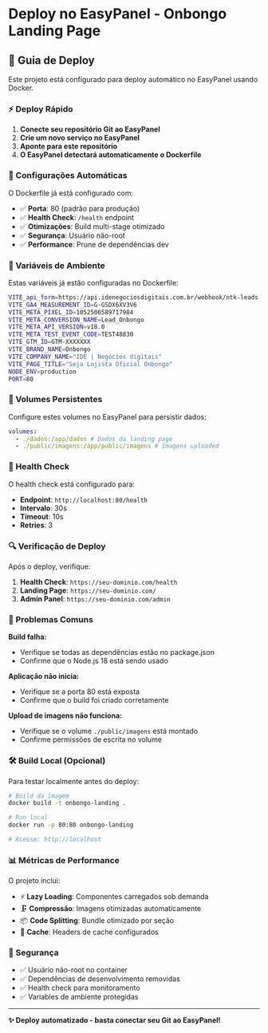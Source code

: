 # Deploy no EasyPanel - Onbongo Landing Page

## 🚀 Guia de Deploy

Este projeto está configurado para deploy automático no EasyPanel usando Docker.

### ⚡ Deploy Rápido

1. **Conecte seu repositório Git ao EasyPanel**
2. **Crie um novo serviço no EasyPanel**
3. **Aponte para este repositório**
4. **O EasyPanel detectará automaticamente o Dockerfile**

### 🔧 Configurações Automáticas

O Dockerfile já está configurado com:

- ✅ **Porta**: 80 (padrão para produção)
- ✅ **Health Check**: `/health` endpoint
- ✅ **Otimizações**: Build multi-stage otimizado
- ✅ **Segurança**: Usuário não-root
- ✅ **Performance**: Prune de dependências dev

### 📝 Variáveis de Ambiente

Estas variáveis já estão configuradas no Dockerfile:

```bash
VITE_api_form=https://api.idenegociosdigitais.com.br/webhook/ntk-leads
VITE_GA4_MEASUREMENT_ID=G-GSDX6XV3V6
VITE_META_PIXEL_ID=1052506589717984
VITE_META_CONVERSION_NAME=Lead_Onbongo
VITE_META_API_VERSION=v18.0
VITE_META_TEST_EVENT_CODE=TEST48830
VITE_GTM_ID=GTM-XXXXXXX
VITE_BRAND_NAME=Onbongo
VITE_COMPANY_NAME="IDE | Negócios digitais"
VITE_PAGE_TITLE="Seja Lojista Oficial Onbongo"
NODE_ENV=production
PORT=80
```

### 📁 Volumes Persistentes

Configure estes volumes no EasyPanel para persistir dados:

```yaml
volumes:
  - ./dados:/app/dados # Dados da landing page
  - ./public/imagens:/app/public/imagens # Imagens uploaded
```

### 🏥 Health Check

O health check está configurado para:

- **Endpoint**: `http://localhost:80/health`
- **Intervalo**: 30s
- **Timeout**: 10s
- **Retries**: 3

### 🔍 Verificação de Deploy

Após o deploy, verifique:

1. **Health Check**: `https://seu-dominio.com/health`
2. **Landing Page**: `https://seu-dominio.com/`
3. **Admin Panel**: `https://seu-dominio.com/admin`

### 🚨 Problemas Comuns

**Build falha:**

- Verifique se todas as dependências estão no package.json
- Confirme que o Node.js 18 está sendo usado

**Aplicação não inicia:**

- Verifique se a porta 80 está exposta
- Confirme que o build foi criado corretamente

**Upload de imagens não funciona:**

- Verifique se o volume `./public/imagens` está montado
- Confirme permissões de escrita no volume

### 🛠️ Build Local (Opcional)

Para testar localmente antes do deploy:

```bash
# Build da imagem
docker build -t onbongo-landing .

# Run local
docker run -p 80:80 onbongo-landing

# Acesse: http://localhost
```

### 📊 Métricas de Performance

O projeto inclui:

- ⚡ **Lazy Loading**: Componentes carregados sob demanda
- 🗜️ **Compressão**: Imagens otimizadas automaticamente
- 📦 **Code Splitting**: Bundle otimizado por seção
- 🔄 **Cache**: Headers de cache configurados

### 🔐 Segurança

- ✅ Usuário não-root no container
- ✅ Dependências de desenvolvimento removidas
- ✅ Health check para monitoramento
- ✅ Variables de ambiente protegidas

---

**✨ Deploy automatizado - basta conectar seu Git ao EasyPanel!**
